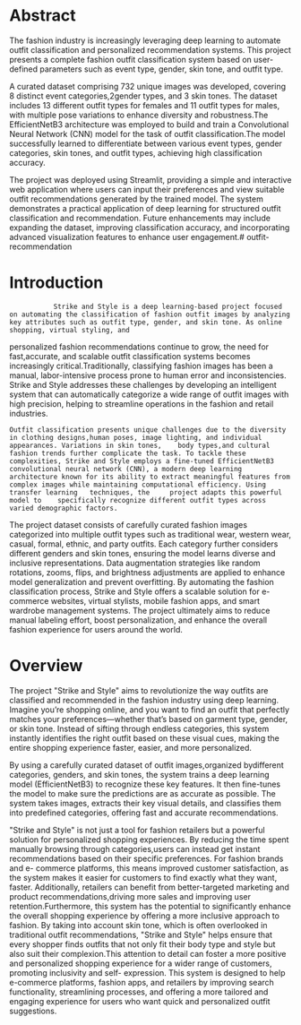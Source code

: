 # Abstract

The fashion industry is increasingly leveraging deep learning to automate outfit	classification	and	personalized	recommendation	systems.	This	project presents a complete fashion outfit classification system based on user-defined parameters such as event type, gender, skin tone, and outfit type.

A curated dataset comprising 732 unique images was developed, covering 8 distinct event categories,2gender types, and 3 skin tones. The dataset includes 13 different outfit types for females and 11 outfit types for males, with multiple pose variations to enhance diversity and robustness.The EfficientNetB3 architecture was employed to build and	train	a Convolutional Neural Network (CNN) model for the task of outfit classification.The model successfully learned to differentiate between various event types, gender categories, skin tones, and outfit types, achieving high classification accuracy.

The	project	was	 deployed	using	Streamlit,	providing			a		simple		and interactive web application where users can input their preferences and view suitable outfit recommendations generated by the trained model. The system demonstrates	a		practical		application		of		deep	learning	for			structured	outfit classification		and		recommendation.		Future	enhancements		may			include expanding	 the		dataset,	improving		classification		accuracy,	and	incorporating advanced visualization features to enhance user engagement.# outfit-recommendation




# Introduction

               Strike and Style is a deep learning-based project focused on automating the classification of fashion outfit images by analyzing key attributes such as outfit type, gender, and skin tone. As online shopping, virtual styling, and
personalized fashion recommendations continue to grow, the need for fast,accurate,
and scalable outfit classification systems becomes increasingly critical.Traditionally, classifying fashion images has been a manual, labor-intensive process prone to human error and inconsistencies. Strike and Style addresses	these challenges	by developing an intelligent	system that can automatically categorize a wide range of outfit images with high precision, helping to streamline operations in the fashion and retail industries.

	Outfit classification presents unique challenges due to the diversity in clothing designs,human poses, image lighting, and individual appearances. Variations in skin tones,	body types,and cultural fashion trends further complicate the task. To tackle these complexities, Strike and Style employs a fine-tuned EfficientNetB3 convolutional neural network (CNN), a modern deep learning architecture known for its ability to extract meaningful features from complex images while maintaining computational	efficiency.	Using	transfer learning	techniques,	the		project adapts this powerful	model to	specifically recognize different outfit types across varied demographic factors.
 
The		project		dataset	consists		 of	carefully	curated		fashion		images categorized into multiple outfit types such as traditional wear, western wear, casual,	formal,		ethnic,		and		party	outfits.		Each		category		further		considers different			genders	and	skin		tones,		ensuring	the model	learns diverse	and inclusive representations. Data augmentation strategies like random rotations, zooms,		flips,	and			brightness			adjustments	are applied to enhance model generalization and prevent overfitting.
By automating the fashion classification process, Strike and Style offers a scalable solution for e-commerce websites, virtual stylists, mobile fashion apps, and smart wardrobe management systems. The project ultimately aims to reduce manual labeling effort, boost personalization, and enhance the overall fashion experience for users around the world.

# Overview

The project "Strike and Style" aims to revolutionize the way outfits are classified	and	recommended	in	the	fashion	industry	using	deep	learning. Imagine you’re shopping online, and you want to find an outfit that perfectly matches your preferences—whether that’s based on garment type, gender, or skin tone. Instead of sifting through endless categories, this system instantly identifies the right outfit based on these visual cues, making the entire shopping experience faster, easier, and more personalized.

By using a carefully curated dataset	 of outfit images,organized bydifferent categories, genders, and skin tones, the system trains a deep learning model (EfficientNetB3) to recognize these key features. It then fine-tunes the model to make sure the predictions are as accurate as possible. The system takes images, extracts their key visual details, and classifies them into predefined categories, offering fast and accurate recommendations.

"Strike and Style" is not just a tool for fashion retailers but a powerful solution for personalized shopping experiences. By reducing the time spent manually		browsing	through	categories,users	can	instead	 get	instant recommendations based on their specific preferences. For fashion brands and e- commerce platforms, this means improved customer satisfaction, as the system makes	it	easier	for		customers		to	find	exactly	what	they	want,		faster. Additionally, retailers can benefit from better-targeted marketing and product recommendations,driving more sales and improving user retention.Furthermore,
this system has the potential to significantly enhance the overall shopping
experience by offering a more inclusive approach to fashion. By taking into account	skin	tone,	which	is	often	overlooked	in	traditional	outfit
recommendations,	"Strike	and	Style"	helps	ensure	that	every	shopper	finds outfits that not only fit their body type and style but also suit their complexion.This attention to detail can foster a more positive and personalized shopping experience for a wider range of customers,	promoting inclusivity and self- expression.
This system is designed to help e-commerce platforms, fashion apps, and retailers by improving search functionality, streamlining processes, and offering a more tailored and engaging experience for	users	who	want	quick	and personalized outfit suggestions.



